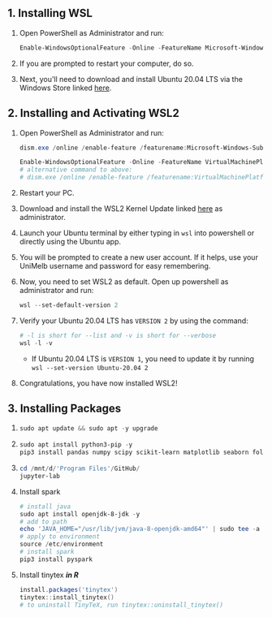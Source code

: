 ## 1. Installing WSL

1. Open PowerShell as Administrator and run:
    ```powershell
    Enable-WindowsOptionalFeature -Online -FeatureName Microsoft-Windows-Subsystem-Linux
    ```

2. If you are prompted to restart your computer, do so.

3. Next, you'll need to download and install Ubuntu 20.04 LTS via the Windows Store linked [here](https://www.microsoft.com/en-au/p/ubuntu-2004-lts/9n6svws3rx71?activetab=pivot:overviewtab).  

## 2. Installing and Activating WSL2
1. Open PowerShell as Administrator and run:
    ```powershell
    dism.exe /online /enable-feature /featurename:Microsoft-Windows-Subsystem-Linux /all /norestart

    Enable-WindowsOptionalFeature -Online -FeatureName VirtualMachinePlatform -NoRestart
    # alternative command to above:
    # dism.exe /online /enable-feature /featurename:VirtualMachinePlatform /all /norestart
    ```

2. Restart your PC.

3. Download and install the WSL2 Kernel Update linked [here](https://wslstorestorage.blob.core.windows.net/wslblob/wsl_update_x64.msi) as administrator.

4. Launch your Ubuntu terminal by either typing in `wsl` into powershell or directly using the Ubuntu app.

5. You will be prompted to create a new user account. If it helps, use your UniMelb username and password for easy remembering.

6. Now, you need to set WSL2 as default. Open up powershell as administrator and run:
    ```powershell
    wsl --set-default-version 2
    ```

7. Verify your Ubuntu 20.04 LTS has `VERSION 2` by using the command:
    ```powershell
    # -l is short for --list and -v is short for --verbose
    wsl -l -v
    ```
    - If Ubuntu 20.04 LTS is `VERSION 1`, you need to update it by running `wsl --set-version Ubuntu-20.04 2`

8. Congratulations, you have now installed WSL2!

## 3. Installing Packages
1. ```powershell
   sudo apt update && sudo apt -y upgrade
   ```    
2. ```powershell
   sudo apt install python3-pip -y
   pip3 install pandas numpy scipy scikit-learn matplotlib seaborn folium notebook pyarrow
   ```
3. ```powershell
   cd /mnt/d/'Program Files'/GitHub/
   jupyter-lab
   ```
4. Install spark
   ```powershell
   # install java
   sudo apt install openjdk-8-jdk -y
   # add to path
   echo 'JAVA_HOME="/usr/lib/jvm/java-8-openjdk-amd64"' | sudo tee -a /etc/environment
   # apply to environment
   source /etc/environment
   # install spark
   pip3 install pyspark
   ```
6. Install tinytex _**in R**_
   ```powershell
   install.packages('tinytex')
   tinytex::install_tinytex()
   # to uninstall TinyTeX, run tinytex::uninstall_tinytex()
   ```
   
